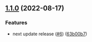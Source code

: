 ## [1.1.0](https://github.com/Walidoux/react-ios15-icons/compare/v1.0.0...v1.1.0) (2022-08-17)


### Features

* next update release ([#6](https://github.com/Walidoux/react-ios15-icons/issues/6)) ([63b00b7](https://github.com/Walidoux/react-ios15-icons/commit/63b00b7c8b8f4b98015681ed76b1de9e0eb07f70))
